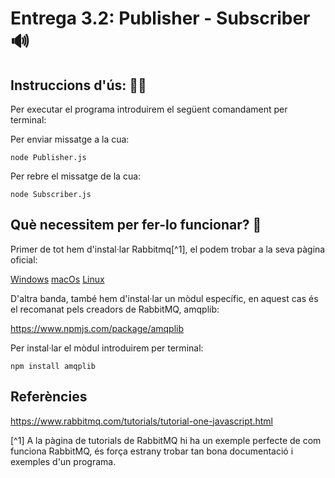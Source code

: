 # Entrega 3.2: Publisher - Subscriber 🔊

## Instruccions d'ús: 🧙‍♂️

Per executar el programa introduirem el següent comandament per terminal:

Per enviar missatge a la cua:

    node Publisher.js

Per rebre el missatge de la cua:

    node Subscriber.js

## Què necessitem per fer-lo funcionar? 🧞

Primer de tot hem d'instal·lar Rabbitmq[^1], el podem trobar a la seva pàgina oficial:

[Windows](https://www.rabbitmq.com/install-windows.html'🪟')
[macOs](https://www.rabbitmq.com/install-homebrew.html'🍏')
[Linux](https://www.rabbitmq.com/install-debian.html'👽')

D'altra banda, també hem d'instal·lar un mòdul específic, en aquest cas és el recomanat pels creadors de RabbitMQ, amqplib:

https://www.npmjs.com/package/amqplib

Per instal·lar el mòdul introduirem per terminal:

    npm install amqplib

## Referències

https://www.rabbitmq.com/tutorials/tutorial-one-javascript.html

[^1] A la pàgina de tutorials de RabbitMQ hi ha un exemple perfecte de com funciona RabbitMQ, és força estrany trobar tan bona documentació i exemples d'un programa.

